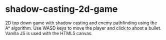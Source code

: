 # shadow-casting-2d-game
2D top down game with shadow casting and enemy pathfinding using the A* algorithm. Use WASD keys to move the player and click to shoot a bullet. Vanilla JS is used with the HTML5 canvas.
